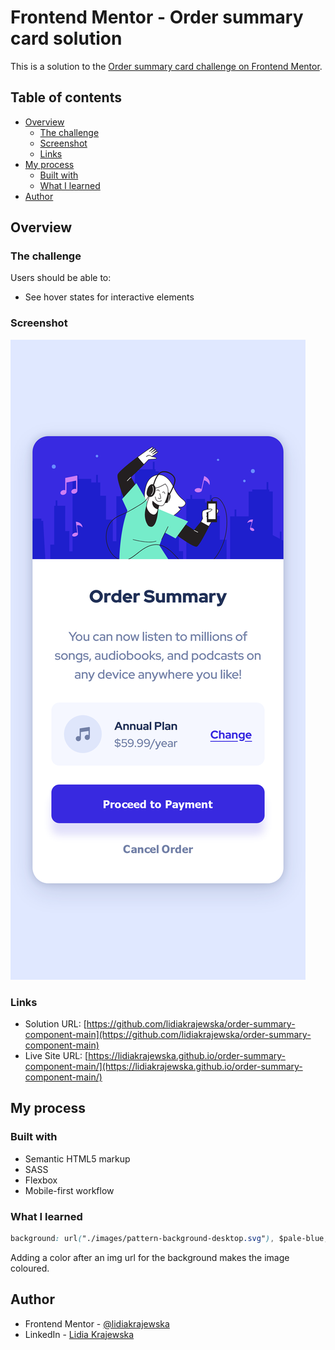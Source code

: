 # Frontend Mentor - Order summary card solution

This is a solution to the [Order summary card challenge on Frontend Mentor](https://www.frontendmentor.io/challenges/order-summary-component-QlPmajDUj).

## Table of contents

- [Overview](#overview)
  - [The challenge](#the-challenge)
  - [Screenshot](#screenshot)
  - [Links](#links)
- [My process](#my-process)
  - [Built with](#built-with)
  - [What I learned](#what-i-learned)
- [Author](#author)

## Overview

### The challenge

Users should be able to:

- See hover states for interactive elements

### Screenshot

![](./images/mobile-screen.png)

### Links

- Solution URL: [https://github.com/lidiakrajewska/order-summary-component-main](https://github.com/lidiakrajewska/order-summary-component-main)
- Live Site URL: [https://lidiakrajewska.github.io/order-summary-component-main/](https://lidiakrajewska.github.io/order-summary-component-main/)

## My process

### Built with

- Semantic HTML5 markup
- SASS
- Flexbox
- Mobile-first workflow

### What I learned

```css
background: url("./images/pattern-background-desktop.svg"), $pale-blue;
```

Adding a color after an img url for the background makes the image coloured.

## Author

- Frontend Mentor - [@lidiakrajewska](https://www.frontendmentor.io/profile/lidiakrajewska)
- LinkedIn - [Lidia Krajewska](https://www.linkedin.com/in/lidia-krajewska-02512a1a7/)
